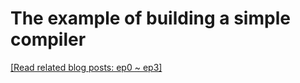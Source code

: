 # The example of building a simple compiler
[[Read related blog posts: ep0 ~ ep3]](https://aben20807.github.io/tags/build-a-simple-compiler/)
